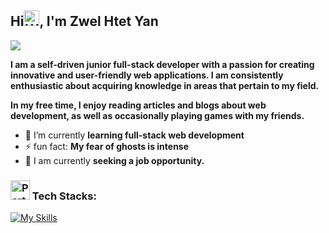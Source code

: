 ## Hi<img src="https://raw.githubusercontent.com/Tarikul-Islam-Anik/Animated-Fluent-Emojis/master/Emojis/Hand%20gestures/Waving%20Hand.png" alt="Waving Hand" width="25" height="25" />, I'm Zwel Htet Yan

![](https://komarev.com/ghpvc/?username=zwelhtetyan&style=for-the-badge)

**I am a self-driven junior full-stack developer with a passion for creating innovative and user-friendly web applications. I am consistently enthusiastic about acquiring knowledge in areas that pertain to my field.**

**In my free time, I enjoy reading articles and blogs about web development, as well as occasionally playing games with my friends.**

- 🌱 I’m currently **learning full-stack web development**
- ⚡️ fun fact: **My fear of ghosts is intense**
- 👀 I am currently **seeking a job opportunity.**

### <img class=" lazyloaded" src="https://github.com/Tarikul-Islam-Anik/Microsoft-Teams-Animated-Emojis/blob/master/Emojis/Activities/Party%20Popper.png?raw=true" alt="Party Popper" title="Party Popper" width="31" height="31"> Tech Stacks:

[![My Skills](https://skillicons.dev/icons?i=js,ts,react,nextjs,tailwind,materialui,redux,nodejs,express,prisma,postgres)](https://skillicons.dev)

<!-- [![Top Langs](https://github-readme-stats.vercel.app/api/top-langs/?username=zwelhtetyan&theme=dark&hide_border=true&include_all_commits=true&count_private=true&layout=compact&langs_count=10)](https://github.com/zwelhhtetyan/github-readme-stats)
 -->
